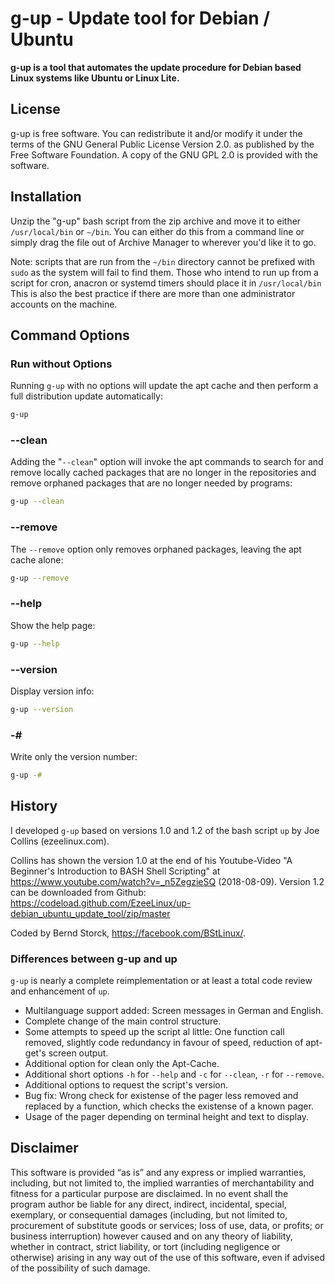 # g-up - Update tool for Debian / Ubuntu

**g-up is a tool that automates the update procedure for Debian based**
**Linux systems like Ubuntu or Linux Lite.**

## License

g-up is free software. You can redistribute it and/or modify it under the
 terms of the GNU General Public License Version 2.0. as published by
 the Free Software Foundation. A copy of the GNU GPL 2.0 is provided with the
software.

## Installation

Unzip the "g-up" bash script from the zip archive and move it to either
 `/usr/local/bin` or `~/bin`. You can either do this from a command line or simply
 drag the file out of Archive Manager to wherever you'd like it to go.

Note: scripts that are run from the `~/bin` directory cannot be prefixed with
 `sudo` as the system will fail to find them. Those who intend to run up from
 a script for cron, anacron or systemd timers should place it in `/usr/local/bin`
 This is also the best practice if there are more than one administrator
 accounts on the machine.

## Command Options


### Run without Options

Running `g-up` with no options will update the apt cache and then perform a full distribution update automatically:
    

```bash
g-up
```

### --clean

Adding the "`--clean`" option will invoke the apt commands to search for and remove locally cached packages that are no longer in the repositories and remove orphaned packages that are no longer needed by programs: 
    

```bash
g-up --clean
```

### --remove 

The `--remove` option only removes orphaned packages, leaving the apt cache alone: 

```bash
g-up --remove
```

### --help

Show the help page:

```bash
g-up --help
```

### --version

Display version info:

```bash
g-up --version  
```

### -#

Write only the version number:

```bash
g-up -#
```

## History

I developed `g-up` based on versions 1.0 and 1.2 of the bash script `up` by Joe Collins (ezeelinux.com). 

Collins has shown the version 1.0 at the end of his Youtube-Video "A Beginner's Introduction to BASH Shell Scripting" at https://www.youtube.com/watch?v=_n5ZegzieSQ (2018-08-09). Version 1.2 can be downloaded from Github: https://codeload.github.com/EzeeLinux/up-debian_ubuntu_update_tool/zip/master 

Coded by Bernd Storck, https://facebook.com/BStLinux/.

### Differences between g-up and up

`g-up` is nearly a complete reimplementation or at least a total code review and enhancement of `up`.

- Multilanguage support added: Screen messages in German and English.
- Complete change of the main control structure.
- Some attempts to speed up the script al little: One function call removed, slightly code redundancy in favour of speed, reduction of apt-get's screen output.
- Additional option for clean only the Apt-Cache.
- Additional short options `-h` for `--help` and `-c` for `--clean`, `-r` for `--remove`.
- Additional options to request the script's version.
- Bug fix: Wrong check for existense of the pager less removed and replaced by a function, which checks the existense of a known pager.
- Usage of the pager depending on terminal height and text to display. 

## Disclaimer

This software is provided “as is” and any express or implied warranties, including, but not limited to, the implied warranties of merchantability and fitness for a particular purpose are disclaimed. In no event shall the program author be liable for any direct, indirect, incidental, special, exemplary, or consequential damages (including, but not limited to, procurement of substitute goods or services; loss of use, data, or profits; or business interruption) however caused and on any theory of liability, whether in contract, strict liability, or tort (including negligence or otherwise) arising in any way out of the use of this software, even if advised of the possibility of such damage.